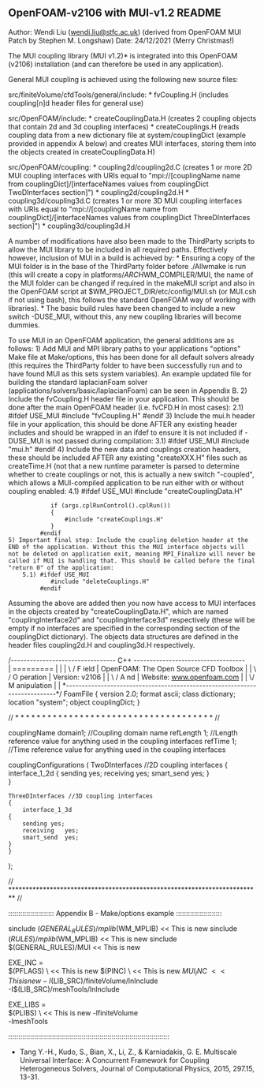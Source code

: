 ## OpenFOAM-v2106 with MUI-v1.2 README 

Author: Wendi Liu (wendi.liu@stfc.ac.uk) (derived from OpenFOAM MUI Patch by Stephen M. Longshaw)
Date: 24/12/2021 (Merry Christmas!)

The MUI coupling library (MUI v1.2)* is integrated into this OpenFOAM (v2106) installation (and can therefore be used in any application).

General MUI coupling is achieved using the following new source files:

src/finiteVolume/cfdTools/general/include:
	* fvCoupling.H (includes coupling[n]d header files for general use)

src/OpenFOAM/include:
	* createCouplingData.H (creates 2 coupling objects that contain 2d and 3d coupling interfaces)
	* createCouplings.H (reads coupling data from a new dictionary file at system/couplingDict (example provided in appendix A below) and creates MUI interfaces, storing them into the objects created in createCouplingData.H)

src/OpenFOAM/coupling:
	* coupling2d/coupling2d.C (creates 1 or more 2D MUI coupling interfaces with URIs equal to "mpi://[couplingName name from couplingDict]/[interfaceNames values from couplingDict TwoDInterfaces section]")
	* coupling2d/coupling2d.H
	* coupling3d/coupling3d.C (creates 1 or more 3D MUI coupling interfaces with URIs equal to "mpi://[couplingName name from couplingDict]/[interfaceNames values from couplingDict ThreeDInterfaces section]")
	* coupling3d/coupling3d.H

A number of modifications have also been made to the ThirdParty scripts to allow the MUI library to be included in all required paths. Effectively however, inclusion of MUI in a build is achieved by:
	* Ensuring a copy of the MUI folder is in the base of the ThirdParty folder before ./Allwmake is run (this will create a copy in platforms/$ARCH$WM_COMPILER/MUI, the name of the MUI folder can be changed if required in the makeMUI script and also in the OpenFOAM script at $WM_PROJECT_DIR/etc/config/MUI.sh (or MUI.csh if not using bash), this follows the standard OpenFOAM way of working with libraries).
	* The basic build rules have been changed to include a new switch -DUSE_MUI, without this, any new coupling libraries will become dummies.

To use MUI in an OpenFOAM application, the general additions are as follows:
	1) Add MUI and MPI library paths to your applications "options" Make file at Make/options, this has been done for all default solvers already (this requires the ThirdParty folder to have been successfully run and to have found MUI as this sets system variables). An example updated file for building the standard laplacianFoam solver (applications/solvers/basic/laplacianFoam) can be seen in Appendix B.
	2) Include the fvCoupling.H header file in your application. This should be done after the main OpenFOAM header (i.e. fvCFD.H in most cases):
		2.1) #ifdef USE_MUI
		     	#include "fvCoupling.H"
		     #endif
	3) Include the mui.h header file in your application, this should be done AFTER any existing header includes and should be wrapped in an ifdef to ensure it is not included if -DUSE_MUI is not passed during compilation:
		3.1) #ifdef USE_MUI
		     	#include "mui.h"
		     #endif
	4) Include the new data and couplings creation headers, these should be included AFTER any existing "createXXX.H" files such as createTime.H (not that a new runtime parameter is parsed to determine whether to create couplings or not, this is actually a new switch "-coupled", which allows a MUI-compiled application to be run either with or without coupling enabled:
		4.1) #ifdef USE_MUI
		     	#include "createCouplingData.H"

				if (args.cplRunControl().cplRun())
				{
					#include "createCouplings.H"
				}
		     #endif
	5) Important final step: Include the coupling deletion header at the END of the application. Without this the MUI interface objects will not be deleted on application exit, meaning MPI_Finalize will never be called if MUI is handling that. This should be called before the final "return 0" of the application:
		5.1) #ifdef USE_MUI
			 	#include "deleteCouplings.H"
		     #endif

Assuming the above are added then you now have access to MUI interfaces in the objects created by "createCouplingData.H", which are named "couplingInterface2d" and "couplingInterface3d" respectively (these will be empty if no interfaces are specified in the corresponding section of the couplingDict dictionary). The objects data structures are defined in the header files coupling2d.H and coupling3d.H respectively.
	
/*--------------------------------*- C++ -*----------------------------------*\
| =========                 |                                                 |
| \\      /  F ield         | OpenFOAM: The Open Source CFD Toolbox           |
|  \\    /   O peration     | Version:  v2106                                 |
|   \\  /    A nd           | Website:  www.openfoam.com                      |
|    \\/     M anipulation  |                                                 |
\*---------------------------------------------------------------------------*/
FoamFile
{
    version     2.0;
    format      ascii;
    class       dictionary;
    location    "system";
    object      couplingDict;
}

// * * * * * * * * * * * * * * * * * * * * * * * * * * * * * * * * * * * * * //

couplingName	domain1; //Coupling domain name
refLength	1;  //Length reference value for anything used in the coupling interfaces
refTime		1;  //Time reference value for anything used in the coupling interfaces

couplingConfigurations
( 
    TwoDInterfaces //2D coupling interfaces
    {
        interface_1_2d
	{
	    sending	yes;
	    receiving	yes;
	    smart_send	yes;
	}    
    }

    ThreeDInterfaces //3D coupling interfaces
    {
        interface_1_3d
	{
	    sending	yes;
	    receiving	yes;
	    smart_send	yes;
	}      
    }
);

// ************************************************************************* //

::::::::::::::::::::::: Appendix B - Make/options example :::::::::::::::::::::::

sinclude $(GENERAL_RULES)/mplib$(WM_MPLIB) << This is new 
sinclude $(RULES)/mplib$(WM_MPLIB) << This is new 
sinclude $(GENERAL_RULES)/MUI << This is new 

EXE_INC = \
    $(PFLAGS) \ << This is new 
    $(PINC) \ << This is new 
    ${MUI_INC} \ << This is new 
    -I$(LIB_SRC)/finiteVolume/lnInclude \
    -I$(LIB_SRC)/meshTools/lnInclude

EXE_LIBS = \
    $(PLIBS) \ << This is new 
    -lfiniteVolume \
    -lmeshTools

:::::::::::::::::::::::::::::::::::::::::::::::::::::::::::::::::::::::::::::::::

* Tang Y.-H., Kudo, S., Bian, X., Li, Z., & Karniadakis, G. E. Multiscale Universal Interface: A Concurrent Framework for Coupling Heterogeneous Solvers, Journal of Computational Physics, 2015, 297.15, 13-31.
